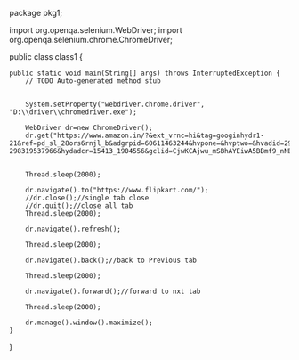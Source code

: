 package pkg1;

import org.openqa.selenium.WebDriver;
import org.openqa.selenium.chrome.ChromeDriver;

public class class1 {

	public static void main(String[] args) throws InterruptedException {
		// TODO Auto-generated method stub
        
		
		System.setProperty("webdriver.chrome.driver", "D:\\driver\\chromedriver.exe");
		
		WebDriver dr=new ChromeDriver();
		dr.get("https://www.amazon.in/?&ext_vrnc=hi&tag=googinhydr1-21&ref=pd_sl_28ors6rnjl_b&adgrpid=60611463244&hvpone=&hvptwo=&hvadid=294136260910&hvpos=&hvnetw=g&hvrand=15057160998030723723&hvqmt=b&hvdev=c&hvdvcmdl=&hvlocint=&hvlocphy=9050488&hvtargid=kwd-298319537966&hydadcr=15413_1904556&gclid=CjwKCAjwu_mSBhAYEiwA5BBmf9_nNE9Zu8y7PXCCSQtL7b7r70QYa0iY9ffJbGQZoNaALE4_p4GY0hoCjwQQAvD_BwE");
		
		
		Thread.sleep(2000);
		
		dr.navigate().to("https://www.flipkart.com/");
		//dr.close();//single tab close
		//dr.quit();//close all tab
		Thread.sleep(2000);
		
		dr.navigate().refresh();
		
		Thread.sleep(2000);
		
		dr.navigate().back();//back to Previous tab
		
		Thread.sleep(2000);
		
		dr.navigate().forward();//forward to nxt tab
		
		Thread.sleep(2000);
		
		dr.manage().window().maximize();
 	}

}
